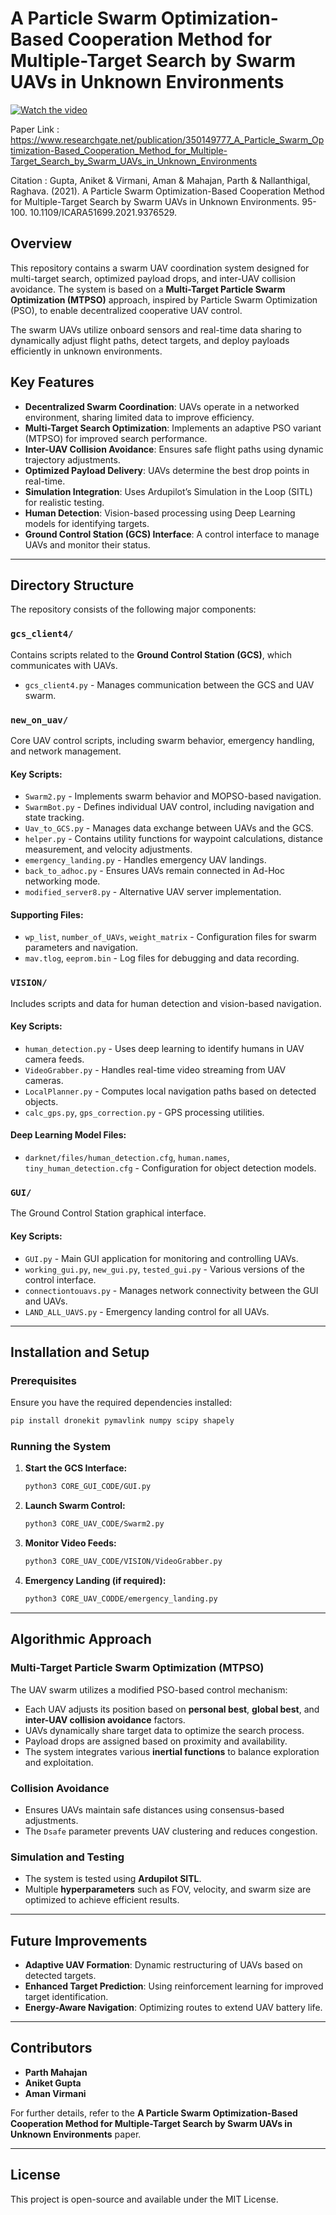 
# A Particle Swarm Optimization-Based Cooperation Method for Multiple-Target Search by Swarm UAVs in Unknown Environments

[![Watch the video](https://www.youtube.com/watch?v=dCsL4g-YQkY)](https://www.youtube.com/watch?v=dCsL4g-YQkY)


Paper Link : 
https://www.researchgate.net/publication/350149777_A_Particle_Swarm_Optimization-Based_Cooperation_Method_for_Multiple-Target_Search_by_Swarm_UAVs_in_Unknown_Environments

Citation :
Gupta, Aniket & Virmani, Aman & Mahajan, Parth & Nallanthigal, Raghava. (2021). A Particle Swarm Optimization-Based Cooperation Method for Multiple-Target Search by Swarm UAVs in Unknown Environments. 95-100. 10.1109/ICARA51699.2021.9376529. 

## Overview
This repository contains a swarm UAV coordination system designed for multi-target search, optimized payload drops, and inter-UAV collision avoidance. The system is based on a **Multi-Target Particle Swarm Optimization (MTPSO)** approach, inspired by Particle Swarm Optimization (PSO), to enable decentralized cooperative UAV control.

The swarm UAVs utilize onboard sensors and real-time data sharing to dynamically adjust flight paths, detect targets, and deploy payloads efficiently in unknown environments.

## Key Features
- **Decentralized Swarm Coordination**: UAVs operate in a networked environment, sharing limited data to improve efficiency.
- **Multi-Target Search Optimization**: Implements an adaptive PSO variant (MTPSO) for improved search performance.
- **Inter-UAV Collision Avoidance**: Ensures safe flight paths using dynamic trajectory adjustments.
- **Optimized Payload Delivery**: UAVs determine the best drop points in real-time.
- **Simulation Integration**: Uses Ardupilot’s Simulation in the Loop (SITL) for realistic testing.
- **Human Detection**: Vision-based processing using Deep Learning models for identifying targets.
- **Ground Control Station (GCS) Interface**: A control interface to manage UAVs and monitor their status.

---

## Directory Structure
The repository consists of the following major components:

### `gcs_client4/`
Contains scripts related to the **Ground Control Station (GCS)**, which communicates with UAVs.
- `gcs_client4.py` - Manages communication between the GCS and UAV swarm.

### `new_on_uav/`
Core UAV control scripts, including swarm behavior, emergency handling, and network management.
#### Key Scripts:
- `Swarm2.py` - Implements swarm behavior and MOPSO-based navigation.
- `SwarmBot.py` - Defines individual UAV control, including navigation and state tracking.
- `Uav_to_GCS.py` - Manages data exchange between UAVs and the GCS.
- `helper.py` - Contains utility functions for waypoint calculations, distance measurement, and velocity adjustments.
- `emergency_landing.py` - Handles emergency UAV landings.
- `back_to_adhoc.py` - Ensures UAVs remain connected in Ad-Hoc networking mode.
- `modified_server8.py` - Alternative UAV server implementation.

#### Supporting Files:
- `wp_list`, `number_of_UAVs`, `weight_matrix` - Configuration files for swarm parameters and navigation.
- `mav.tlog`, `eeprom.bin` - Log files for debugging and data recording.

### `VISION/`
Includes scripts and data for human detection and vision-based navigation.
#### Key Scripts:
- `human_detection.py` - Uses deep learning to identify humans in UAV camera feeds.
- `VideoGrabber.py` - Handles real-time video streaming from UAV cameras.
- `LocalPlanner.py` - Computes local navigation paths based on detected objects.
- `calc_gps.py`, `gps_correction.py` - GPS processing utilities.

#### Deep Learning Model Files:
- `darknet/files/human_detection.cfg`, `human.names`, `tiny_human_detection.cfg` - Configuration for object detection models.

### `GUI/`
The Ground Control Station graphical interface.
#### Key Scripts:
- `GUI.py` - Main GUI application for monitoring and controlling UAVs.
- `working_gui.py`, `new_gui.py`, `tested_gui.py` - Various versions of the control interface.
- `connectiontouavs.py` - Manages network connectivity between the GUI and UAVs.
- `LAND_ALL_UAVS.py` - Emergency landing control for all UAVs.

---

## Installation and Setup
### Prerequisites
Ensure you have the required dependencies installed:
```bash
pip install dronekit pymavlink numpy scipy shapely
```

### Running the System
1. **Start the GCS Interface:**
   ```bash
   python3 CORE_GUI_CODE/GUI.py
   ```
2. **Launch Swarm Control:**
   ```bash
   python3 CORE_UAV_CODE/Swarm2.py
   ```
3. **Monitor Video Feeds:**
   ```bash
   python3 CORE_UAV_CODE/VISION/VideoGrabber.py
   ```
4. **Emergency Landing (if required):**
   ```bash
   python3 CORE_UAV_CODDE/emergency_landing.py
   ```

---

## Algorithmic Approach
### **Multi-Target Particle Swarm Optimization (MTPSO)**
The UAV swarm utilizes a modified PSO-based control mechanism:
- Each UAV adjusts its position based on **personal best**, **global best**, and **inter-UAV collision avoidance** factors.
- UAVs dynamically share target data to optimize the search process.
- Payload drops are assigned based on proximity and availability.
- The system integrates various **inertial functions** to balance exploration and exploitation.

### Collision Avoidance
- Ensures UAVs maintain safe distances using consensus-based adjustments.
- The `Dsafe` parameter prevents UAV clustering and reduces congestion.

### Simulation and Testing
- The system is tested using **Ardupilot SITL**.
- Multiple **hyperparameters** such as FOV, velocity, and swarm size are optimized to achieve efficient results.

---

## Future Improvements
- **Adaptive UAV Formation**: Dynamic restructuring of UAVs based on detected targets.
- **Enhanced Target Prediction**: Using reinforcement learning for improved target identification.
- **Energy-Aware Navigation**: Optimizing routes to extend UAV battery life.

---

## Contributors
- **Parth Mahajan**
- **Aniket Gupta** 
- **Aman Virmani**


For further details, refer to the **A Particle Swarm Optimization-Based Cooperation Method for Multiple-Target Search by Swarm UAVs in Unknown Environments** paper.

---

## License
This project is open-source and available under the MIT License.


